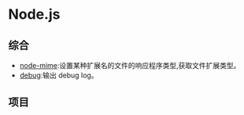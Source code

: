 # Node.js

## 综合
- [node-mime](https://github.com/broofa/node-mime):设置某种扩展名的文件的响应程序类型,获取文件扩展类型。
- [debug](https://github.com/visionmedia/debug):输出 debug log。

## 项目




